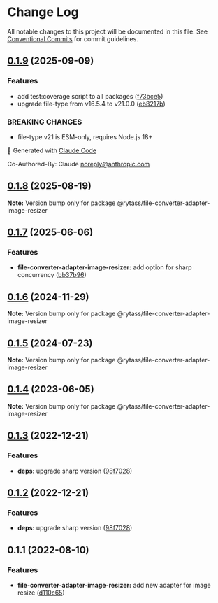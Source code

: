 # Change Log

All notable changes to this project will be documented in this file.
See [Conventional Commits](https://conventionalcommits.org) for commit guidelines.

## [0.1.9](https://github.com/Rytass/Utils/compare/@rytass/file-converter-adapter-image-resizer@0.1.8...@rytass/file-converter-adapter-image-resizer@0.1.9) (2025-09-09)

### Features

- add test:coverage script to all packages ([f73bce5](https://github.com/Rytass/Utils/commit/f73bce52024d453755824fa6af784f13da50061f))
- upgrade file-type from v16.5.4 to v21.0.0 ([eb8217b](https://github.com/Rytass/Utils/commit/eb8217b76c4a0d74061f782c082fd4183961bb12))

### BREAKING CHANGES

- file-type v21 is ESM-only, requires Node.js 18+

🤖 Generated with [Claude Code](https://claude.ai/code)

Co-Authored-By: Claude <noreply@anthropic.com>

## [0.1.8](https://github.com/Rytass/Utils/compare/@rytass/file-converter-adapter-image-resizer@0.1.7...@rytass/file-converter-adapter-image-resizer@0.1.8) (2025-08-19)

**Note:** Version bump only for package @rytass/file-converter-adapter-image-resizer

## [0.1.7](https://github.com/Rytass/Utils/compare/@rytass/file-converter-adapter-image-resizer@0.1.6...@rytass/file-converter-adapter-image-resizer@0.1.7) (2025-06-06)

### Features

- **file-converter-adapter-image-resizer:** add option for sharp concurrency ([bb37b96](https://github.com/Rytass/Utils/commit/bb37b960be5c0496acaed3d83f73b140c6b70d74))

## [0.1.6](https://github.com/Rytass/Utils/compare/@rytass/file-converter-adapter-image-resizer@0.1.5...@rytass/file-converter-adapter-image-resizer@0.1.6) (2024-11-29)

**Note:** Version bump only for package @rytass/file-converter-adapter-image-resizer

## [0.1.5](https://github.com/Rytass/Utils/compare/@rytass/file-converter-adapter-image-resizer@0.1.4...@rytass/file-converter-adapter-image-resizer@0.1.5) (2024-07-23)

**Note:** Version bump only for package @rytass/file-converter-adapter-image-resizer

## [0.1.4](https://github.com/Rytass/Utils/compare/@rytass/file-converter-adapter-image-resizer@0.1.3...@rytass/file-converter-adapter-image-resizer@0.1.4) (2023-06-05)

**Note:** Version bump only for package @rytass/file-converter-adapter-image-resizer

## [0.1.3](https://github.com/Rytass/Utils/compare/@rytass/file-converter-adapter-image-resizer@0.1.1...@rytass/file-converter-adapter-image-resizer@0.1.3) (2022-12-21)

### Features

- **deps:** upgrade sharp version ([98f7028](https://github.com/Rytass/Utils/commit/98f7028cc8783683a435118e1e7312b407cdc191))

## [0.1.2](https://github.com/Rytass/Utils/compare/@rytass/file-converter-adapter-image-resizer@0.1.1...@rytass/file-converter-adapter-image-resizer@0.1.2) (2022-12-21)

### Features

- **deps:** upgrade sharp version ([98f7028](https://github.com/Rytass/Utils/commit/98f7028cc8783683a435118e1e7312b407cdc191))

## 0.1.1 (2022-08-10)

### Features

- **file-converter-adapter-image-resizer:** add new adapter for image resize ([d110c65](https://github.com/Rytass/Utils/commit/d110c65e21117d6052dc158fae7036d3bca6a2ea))
